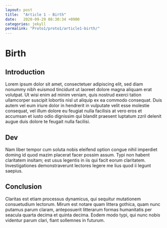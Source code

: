 ```yaml
---
layout: post
title:  "Article 1 - Birth"
date:   2020-09-29 08:30:34 +0900
categories: jekyll
permalink: "Proto1/proto1/article1-birth/"
---
```

<h1> Birth </h1>
<h2>Introduction</h2>

<p> Lorem ipsum dolor sit amet, consectetuer adipiscing elit,
sed diam nonummy nibh euismod tincidunt ut laoreet dolore
magna aliquam erat volutpat. Ut wisi enim ad minim veniam,
quis nostrud exerci tation ullamcorper suscipit lobortis nisl
ut aliquip ex ea commodo consequat. Duis autem vel eum iriure
dolor in hendrerit in vulputate velit esse molestie consequat,
vel illum dolore eu feugiat nulla facilisis at vero eros et
accumsan et iusto odio dignissim qui blandit praesent luptatum
zzril delenit augue duis dolore te feugait nulla facilisi.</p>

<h2>Dev</h2>
<p> Nam liber tempor cum soluta nobis eleifend option congue
nihil imperdiet doming id quod mazim placerat facer possim
assum. Typi non habent claritatem insitam; est usus legentis
in iis qui facit eorum claritatem. Investigationes
demonstraverunt lectores legere me lius quod ii legunt saepius.</p>

<h2>Conclusion</h2>
<p> Claritas est etiam processus dynamicus, qui sequitur mutationem
consuetudium lectorum. Mirum est notare quam littera gothica,
quam nunc putamus parum claram, anteposuerit litterarum formas
humanitatis per seacula quarta decima et quinta decima. Eodem
modo typi, qui nunc nobis videntur parum clari, fiant sollemnes
in futurum.</p>
